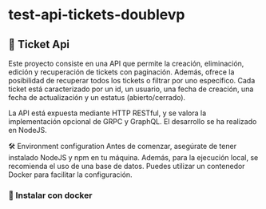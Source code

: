 # test-api-tickets-doublevp

## 🚀 Ticket Api
Este proyecto consiste en una API que permite la creación, eliminación, edición y recuperación de tickets con paginación. Además, ofrece la posibilidad de recuperar todos los tickets o filtrar por uno específico. Cada ticket está caracterizado por un id, un usuario, una fecha de creación, una fecha de actualización y un estatus (abierto/cerrado).

La API está expuesta mediante HTTP RESTful, y se valora la implementación opcional de GRPC y GraphQL. El desarrollo se ha realizado en NodeJS.

🛠️ Environment configuration
Antes de comenzar, asegúrate de tener instalado NodeJS y npm en tu máquina. Además, para la ejecución local, se recomienda el uso de una base de datos. Puedes utilizar un contenedor Docker para facilitar la configuración.


### 🐳 Instalar con docker
